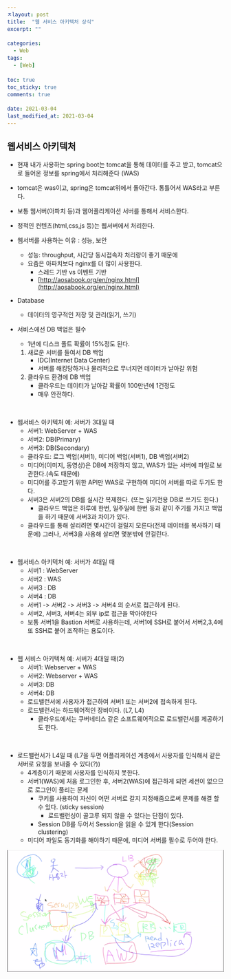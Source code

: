 ```yaml
---
ㅈlayout: post
title:  "웹 서비스 아키텍처 상식"
excerpt: ""

categories:
  - Web
tags:
  - [Web]

toc: true
toc_sticky: true
comments: true
 
date: 2021-03-04
last_modified_at: 2021-03-04
---
```


## 웹서비스 아키텍처

- 현재 내가 사용하는 spring boot는 tomcat을 통해 데이터를 주고 받고, tomcat으로 들어온 정보를 spring에서 처리해준다 (WAS)

- tomcat은 was이고, spring은 tomcat위에서 돌아간다. 통틀어서 WAS라고 부른다.

- 보통 웹서버(아파치 등)과 웹어플리케이션 서버를 통해서 서비스한다.

- 정적인 컨텐츠(html,css,js 등)는 웹서버에서 처리한다.

- 웹서버를 사용하는 이유 : 성능, 보안

  - 성능: throughput, 시간당 동시접속자 처리량이 좋기 때문에
  - 요즘은 아파치보다 nginx를 더 많이 사용한다.
    - 스레드 기반 vs 이벤트 기반
    - [http://aosabook.org/en/nginx.html](http://aosabook.org/en/nginx.html)

- Database

  - 데이터의 영구적인 저장 및 관리(읽기, 쓰기)

- 서비스에선 DB 백업은 필수

  - 1년에 디스크 폴트 확률이 15%정도 된다.

  1. 새로운 서버를 들여서 DB 백업
     - IDC(Internet Data Center)
     - 서버를 해킹당하거나 물리적으로 무너지면 데이터가 날아갈 위험
  2. 클라우드 환경에 DB 백업
     - 클라우드는 데이터가 날아갈 확률이 100만년에 1건정도
     - 매우 안전하다.

<br>

- 웹서비스 아키텍처 예: 서버가 3대일 때
  - 서버1: WebServer + WAS
  - 서버2: DB(Primary)
  - 서버3: DB(Secondary)
  - 클라우드: 로그 백업(서버1), 미디어 백업(서버1), DB 백업(서버2)
  - 미디어(이미지, 동영상)은 DB에 저장하지 않고, WAS가 있는 서버에 파일로 보관한다.(속도 때문에)
  - 미디어를 주고받기 위한 API만 WAS로 구현하여 미디어 서버를 따로 두기도 한다.
  - 서버3은 서버2의 DB를 실시간 복제한다. (또는 읽기전용 DB로 쓰기도 한다.)
    - 클라우드 백업은 하루에 한번, 일주일에 한번 등과 같이 주기를 가지고 백업을 하기 때문에 서버3과 차이가 있다.
  - 클라우드를 통해 살리려면 몇시간이 걸릴지 모른다(전체 데이터를 복사하기 때문에) 그러나, 서버3을 사용해 살리면 몇분밖에 안걸린다.

<br>

- 웹서비스 아키텍처 예: 서버가 4대일 때
  - 서버1 : WebServer
  - 서버2 : WAS
  - 서버3 : DB
  - 서버4 : DB
  - 서버1 -> 서버2 -> 서버3 -> 서버4 의 순서로 접근하게 된다.
  - 서버2, 서버3, 서버4는 외부 ip로 접근을 막아야한다
  - 보통 서버1을 Bastion 서버로 사용하는데, 서버1에 SSH로 붙어서 서버2,3,4에 또 SSH로 붙어 조작하는 용도이다.

<br>

- 웹 서비스 아키텍쳐 예: 서버가 4대일 때(2)
  - 서버1: Webserver + WAS
  - 서버2: Webserver + WAS
  - 서버3: DB
  - 서버4: DB
  - 로드밸런서에 사용자가 접근하여 서버1 또는 서버2에 접속하게 된다.
  - 로드밸런서는 하드웨어적인 장비이다. (L7, L4) 
    - 클라우드에서는 쿠버네티스 같은 소프트웨어적으로 로드밸런서를 제공하기도 한다.

<br>

- 로드밸런서가 L4일 때 (L7을 두면 어플리케이션 계층에서 사용자를 인식해서 같은 서버로 요청을 보내줄 수 있다(?))
  - 4계층이기 때문에 사용자를 인식하지 못한다.
  - 서버1(WAS)에 처음 로그인한 후, 서버2(WAS)에 접근하게 되면 세션이 없으므로 로그인이 풀리는 문제
    - 쿠키를 사용하여 자신이 어떤 서버로 갈지 지정해줌으로써 문제를 해결 할 수 있다. (sticky session)
      - 로드밸런싱이 골고루 되지 않을 수 있다는 단점이 있다.
    - Session DB를 두어서 Session을 읽을 수 있게 한다(Session clustering)
  - 미디어 파일도 동기화를 해야하기 때문에, 미디어 서버를 필수로 두어야 한다.

![](/public/img/Web-architecture/1.png)